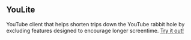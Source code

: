 ## YouLite
YouTube client that helps shorten trips down the YouTube rabbit hole by excluding features designed to encourage longer screentime. [Try it out!](youlite.netlify.app/)
